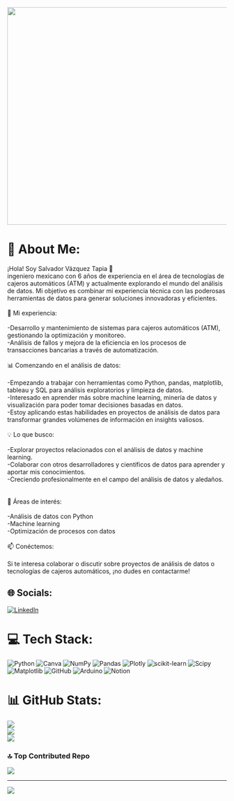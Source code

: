 
<img src="https://blog.navigance.com/hubfs/Featured%20Images/Digitalization%20blog%20featured%20image.png#keepProtocol" width="1000" height="500"/>

# 💫 About Me:
¡Hola! Soy Salvador Vázquez Tapia 👋<br>ingeniero mexicano con 6 años de experiencia en el área de tecnologías de cajeros automáticos (ATM) y actualmente explorando el mundo del análisis de datos. Mi objetivo es combinar mi experiencia técnica con las poderosas herramientas de datos para generar soluciones innovadoras y eficientes.<br><br>🔧 Mi experiencia:<br><br>-Desarrollo y mantenimiento de sistemas para cajeros automáticos (ATM), gestionando la optimización y monitoreo.<br>-Análisis de fallos y mejora de la eficiencia en los procesos de transacciones bancarias a través de automatización.<br><br>📊 Comenzando en el análisis de datos:<br><br>-Empezando a trabajar con herramientas como Python, pandas, matplotlib, tableau y SQL para análisis exploratorios y limpieza de datos.<br>-Interesado en aprender más sobre machine learning, minería de datos y visualización para poder tomar decisiones basadas en datos.<br>-Estoy aplicando estas habilidades en proyectos de análisis de datos para transformar grandes volúmenes de información en insights valiosos.<br><br>💡 Lo que busco:<br><br>-Explorar proyectos relacionados con el análisis de datos y machine learning.<br>-Colaborar con otros desarrolladores y científicos de datos para aprender y aportar mis conocimientos.<br>-Creciendo profesionalmente en el campo del análisis de datos y aledaños.<br><br><br>🌱 Áreas de interés:<br><br>-Análisis de datos con Python<br>-Machine learning<br>-Optimización de procesos con datos<br><br>📫 Conéctemos:<br><br>Si te interesa colaborar o discutir sobre proyectos de análisis de datos o tecnologías de cajeros automáticos, ¡no dudes en contactarme!<br>


## 🌐 Socials:
[![LinkedIn](https://img.shields.io/badge/LinkedIn-%230077B5.svg?logo=linkedin&logoColor=white)](https://linkedin.com/in/https://www.linkedin.com/in/salvador-tapia-b5279a340?utm_source=share&utm_campaign=share_via&utm_content=profile&utm_medium=android_app) 

# 💻 Tech Stack:
![Python](https://img.shields.io/badge/python-3670A0?style=for-the-badge&logo=python&logoColor=ffdd54) ![Canva](https://img.shields.io/badge/Canva-%2300C4CC.svg?style=for-the-badge&logo=Canva&logoColor=white) ![NumPy](https://img.shields.io/badge/numpy-%23013243.svg?style=for-the-badge&logo=numpy&logoColor=white) ![Pandas](https://img.shields.io/badge/pandas-%23150458.svg?style=for-the-badge&logo=pandas&logoColor=white) ![Plotly](https://img.shields.io/badge/Plotly-%233F4F75.svg?style=for-the-badge&logo=plotly&logoColor=white) ![scikit-learn](https://img.shields.io/badge/scikit--learn-%23F7931E.svg?style=for-the-badge&logo=scikit-learn&logoColor=white) ![Scipy](https://img.shields.io/badge/SciPy-%230C55A5.svg?style=for-the-badge&logo=scipy&logoColor=%white) ![Matplotlib](https://img.shields.io/badge/Matplotlib-%23ffffff.svg?style=for-the-badge&logo=Matplotlib&logoColor=black) ![GitHub](https://img.shields.io/badge/github-%23121011.svg?style=for-the-badge&logo=github&logoColor=white) ![Arduino](https://img.shields.io/badge/-Arduino-00979D?style=for-the-badge&logo=Arduino&logoColor=white) ![Notion](https://img.shields.io/badge/Notion-%23000000.svg?style=for-the-badge&logo=notion&logoColor=white)
# 📊 GitHub Stats:
![](https://github-readme-stats.vercel.app/api?username=salvador23-eng&theme=github_dark&hide_border=false&include_all_commits=false&count_private=false)<br/>
![](https://github-readme-streak-stats.herokuapp.com/?user=salvador23-eng&theme=github_dark&hide_border=false)<br/>
![](https://github-readme-stats.vercel.app/api/top-langs/?username=salvador23-eng&theme=github_dark&hide_border=false&include_all_commits=false&count_private=false&layout=compact)

### 🔝 Top Contributed Repo
![](https://github-contributor-stats.vercel.app/api?username=salvador23-eng&limit=5&theme=blueberry&combine_all_yearly_contributions=true)

---
[![](https://visitcount.itsvg.in/api?id=salvador23-eng&icon=0&color=1)](https://visitcount.itsvg.in)

<!-- Proudly created with GPRM ( https://gprm.itsvg.in ) -->
